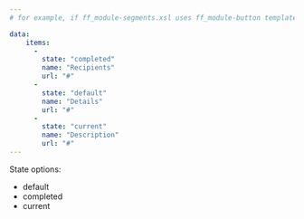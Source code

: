 ```yaml
---
# for example, if ff_module-segments.xsl uses ff_module-button template, specify here

data:
    items:
      -
        state: "completed"
        name: "Recipients"
        url: "#"
      -
        state: "default"
        name: "Details"
        url: "#"
      -
        state: "current"
        name: "Description"
        url: "#"
---
```


State options:

- default
- completed
- current
